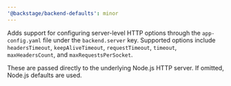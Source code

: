 ```yaml
---
'@backstage/backend-defaults': minor
---
```


Adds support for configuring server-level HTTP options through the
`app-config.yaml` file under the `backend.server` key. Supported options
include `headersTimeout`, `keepAliveTimeout`, `requestTimeout`, `timeout`,
`maxHeadersCount`, and `maxRequestsPerSocket`.

These are passed directly to the underlying Node.js HTTP server.
If omitted, Node.js defaults are used.
